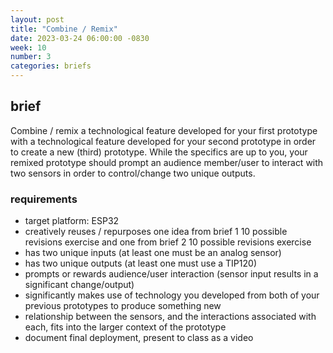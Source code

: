 ```yaml
---
layout: post
title: "Combine / Remix"
date: 2023-03-24 06:00:00 -0830
week: 10
number: 3
categories: briefs
---
```


## brief

Combine / remix a technological feature developed for your first prototype with a technological feature developed for your second prototype in order to create a new (third) prototype. While the specifics are up to you, your remixed prototype should prompt an audience member/user to interact with two sensors in order to control/change two unique outputs.

### requirements

* target platform: ESP32
* creatively reuses / repurposes one idea from brief 1 10 possible revisions exercise and one from brief 2 10 possible revisions exercise
* has two unique inputs (at least one must be an analog sensor)
* has two unique outputs (at least one must use a TIP120)
* prompts or rewards audience/user interaction (sensor input results in a significant change/output)
* significantly makes use of technology you developed from both of your previous prototypes to produce something new
* relationship between the sensors, and the interactions associated with each, fits into the larger context of the prototype
* document final deployment, present to class as a video
